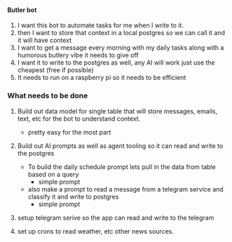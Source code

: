 #### Butler bot

1. I want this bot to automate tasks for me when I write to it.
2. then I want to store that context in a local postgres so we can call it and it will have context
3. I want to get a message every morning with my daily tasks along with a humorous butlery vibe it needs to give off
4. I want it to write to the postgres as well, any AI will work just use the cheapest (free if possible)
5. It needs to run on a raspberry pi so it needs to be efficient



### What needs to be done
1. Build out data model for single table that will store messages, emails, text, etc for the bot to understand context.
    - pretty easy for the most part

2. Build out AI prompts as well as agent tooling so it can read and write to the postgres
    - To build the daily schedule prompt lets pull in the data from table based on a query
        - simple prompt
    - also make a prompt to read a message from a telegram service and classify it and write to postgres
        - simple prompt

3. setup telegram serive so the app can read and write to the telegram
4. set up crons to read weather, etc other news sources.